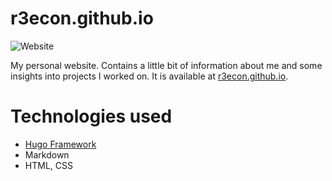 # r3econ.github.io

![Website](https://i.imgur.com/KbmKugi.png)

My personal website. Contains a little bit of information about me and some insights into projects I worked on.
It is available at [r3econ.github.io](https://r3econ.github.io/).

# Technologies used

- [Hugo Framework](https://gohugo.io/)
- Markdown
- HTML, CSS
